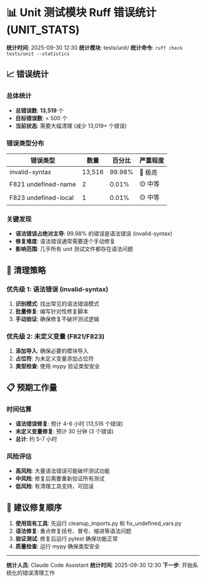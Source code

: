 # 📊 Unit 测试模块 Ruff 错误统计 (UNIT_STATS)

**统计时间**: 2025-09-30 12:30
**统计模块**: tests/unit/
**统计命令**: `ruff check tests/unit --statistics`

## 📈 错误统计

### 总体统计
- **总错误数**: **13,519** 个
- **目标错误数**: < 500 个
- **当前状态**: 需要大幅清理 (减少 13,019+ 个错误)

### 错误类型分布
| 错误类型 | 数量 | 百分比 | 严重程度 |
|---------|------|--------|----------|
| invalid-syntax | 13,516 | 99.98% | 🔴 极高 |
| F821 undefined-name | 2 | 0.01% | 🟡 中等 |
| F823 undefined-local | 1 | 0.01% | 🟡 中等 |

### 关键发现
- **语法错误占绝对主导**: 99.98% 的错误是语法错误 (invalid-syntax)
- **修复难度**: 语法错误通常需要逐个手动修复
- **影响范围**: 几乎所有 unit 测试文件都存在语法问题

## 🎯 清理策略

### 优先级 1: 语法错误 (invalid-syntax)
1. **识别模式**: 找出常见的语法错误模式
2. **批量修复**: 编写针对性修复脚本
3. **手动验证**: 确保修复不破坏测试逻辑

### 优先级 2: 未定义变量 (F821/F823)
1. **添加导入**: 确保必要的模块导入
2. **占位符**: 为未定义变量添加占位符
3. **类型检查**: 使用 mypy 验证类型安全

## 📋 预期工作量

### 时间估算
- **语法错误修复**: 预计 4-6 小时 (13,516 个错误)
- **未定义变量修复**: 预计 30 分钟 (3 个错误)
- **总计**: 约 5-7 小时

### 风险评估
- **高风险**: 大量语法错误可能破坏测试功能
- **中风险**: 修复后需要重新验证所有测试
- **低风险**: 有清理工具支持，可回滚

## 🔧 建议修复顺序

1. **使用现有工具**: 先运行 cleanup_imports.py 和 fix_undefined_vars.py
2. **语法修复**: 重点修复括号、冒号、缩进等语法问题
3. **验证测试**: 修复后运行 pytest 确保功能正常
4. **质量检查**: 运行 mypy 确保类型安全

---

**统计人员**: Claude Code Assistant
**统计时间**: 2025-09-30 12:30
**下一步**: 开始系统化的错误清理工作